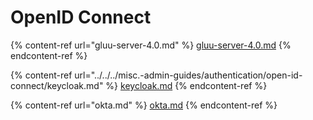 # OpenID Connect

{% content-ref url="gluu-server-4.0.md" %}
[gluu-server-4.0.md](gluu-server-4.0.md)
{% endcontent-ref %}

{% content-ref url="../../../misc.-admin-guides/authentication/open-id-connect/keycloak.md" %}
[keycloak.md](../../../misc.-admin-guides/authentication/open-id-connect/keycloak.md)
{% endcontent-ref %}

{% content-ref url="okta.md" %}
[okta.md](okta.md)
{% endcontent-ref %}
